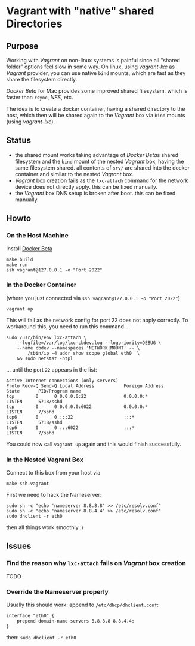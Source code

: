 # Vagrant with "native" shared Directories

## Purpose

Working with *Vagrant* on non-linux systems is painful since all "shared
folder" options feel slow in some way. On linux, using *vagrant-lxc* as 
*Vagrant* provider, you can use native `bind` mounts, which are fast 
as they share the filesystem directly.
 
*Docker Beta* for Mac provides some improved shared filesystem, which is
faster than `rsync`, *NFS*, etc.

The idea is to create a docker container, having a shared directory to 
the host, which then will be shared again to the *Vagrant* box via `bind` 
mounts (using *vagrant-lxc*).

 
##  Status
- the shared mount works taking advantage of *Docker Beta*s shared 
  filesystem and the `bind` mount of the nested *Vagrant* box, having
  the same filesystem shared. all contents of `srv/` are shared into
  the docker container and similar to the nested *Vagrant* box.
- *Vagrant* box creation fails as the `lxc-attach` command for the 
  network device does not directly apply. 
  this can be fixed manually. 
- the *Vagrant* box DNS setup is broken after boot. 
  this can be fixed manually. 


##  Howto

### On the Host Machine

Install [Docker Beta](https://blog.docker.com/2016/03/docker-for-mac-windows-beta/)

```
make build
make run
ssh vagrant@127.0.0.1 -o "Port 2022"
```

### In the Docker Container
(where you just connected via `ssh vagrant@127.0.0.1 -o "Port 2022"`)

```
vagrant up
```

This will fail as the network config for port 22 does not apply correctly.
To workaround this, you need to run this command ...

```
sudo /usr/bin/env lxc-attach \
    --logfile=/var/log/lxc-cbdev.log --logpriority=DEBUG \ 
    --name cbdev --namespaces 'NETWORK|MOUNT' -- \
        /sbin/ip -4 addr show scope global eth0  \
    && sudo netstat -ntpl
```

... until the port `22` appears in the list:

```
Active Internet connections (only servers)
Proto Recv-Q Send-Q Local Address           Foreign Address         State       PID/Program name
tcp        0      0 0.0.0.0:22              0.0.0.0:*               LISTEN      5718/sshd       
tcp        0      0 0.0.0.0:6022            0.0.0.0:*               LISTEN      7/sshd          
tcp6       0      0 :::22                   :::*                    LISTEN      5718/sshd       
tcp6       0      0 :::6022                 :::*                    LISTEN      7/sshd          
```

You could now call `vagrant up` again and this would finish successfully.

### In the Nested Vagrant Box

Connect to this box from your host via

```
make ssh.vagrant
```

First we need to hack the Nameserver:

```
sudo sh -c "echo 'nameserver 8.8.8.8' >> /etc/resolv.conf"
sudo sh -c "echo 'nameserver 8.8.4.4' >> /etc/resolv.conf"
sudo dhclient -r eth0
```

then all things work smoothly :) 

## Issues

### Find the reason why `lxc-attach` fails on *Vagrant* box creation

TODO

### Override the Nameserver properly

Usually this should work:
append to `/etc/dhcp/dhclient.conf`:

```
interface "eth0" {
    prepend domain-name-servers 8.8.8.8 8.8.4.4;
}
```

then: `sudo dhclient -r eth0`